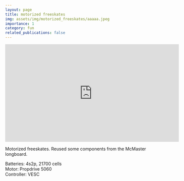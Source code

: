 ```yaml
---
layout: page
title: motorized freeskates
img: assets/img/motorized_freeskates/aaaaa.jpeg
importance: 1
category: fun
related_publications: false
---
```


<iframe width="560" height="315" src="https://www.youtube.com/embed/PB2s6PwT_4A?si=_32cET9m5EJKS5yK" title="YouTube video player" frameborder="0" allow="accelerometer; autoplay; clipboard-write; encrypted-media; gyroscope; picture-in-picture; web-share" allowfullscreen></iframe>

Motorized freeskates. Reused some components from the McMaster longboard. 

Batteries: 4s2p, 21700 cells\
Motor: Propdrive 5060\
Controller: VESC
